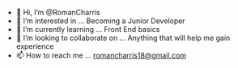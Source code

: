 - 👋 Hi, I’m @RomanCharris
- 👀 I’m interested in ... Becoming a Junior Developer
- 🌱 I’m currently learning ... Front End basics
- 💞️ I’m looking to collaborate on ... Anything that will help me gain experience
- 📫 How to reach me ... romancharris18@gmail.com

<!---
RomanCharris/RomanCharris is a ✨ special ✨ repository because its `README.md` (this file) appears on your GitHub profile.
You can click the Preview link to take a look at your changes.
--->
